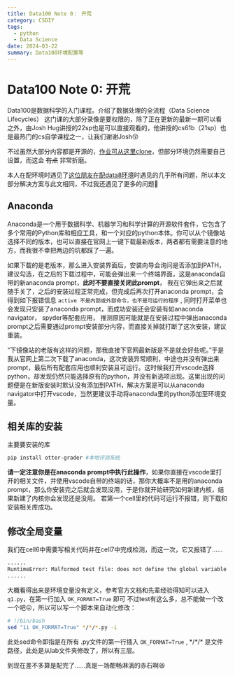 ```yaml
---
title: Data100 Note 0： 开荒
category: CSDIY
tags:
  - python
  - Data Science
date: 2024-03-22
summary: Data100环境配置等
---
```


# Data100 Note 0: 开荒

Data100是数据科学的入门课程。介绍了数据处理的全流程（Data Science Lifecycles）
这门课的大部分录像是要权限的，除了正在更新的最新一期可以看之外，由Josh Hug讲授的22sp也是可以直接观看的，他讲授的cs61b（21sp）也是最热门的cs自学课程之一，让我们谢谢Josh😚

不过虽然大部分内容都是开源的，[作业可从这里clone](https://github.com/DS-100/sp22)，但部分环境仍然需要自己设置，而这会 ~~有点~~ 非常折磨。

本人在配环境时遇见了[这位朋友在配data8环境](https://www.cnblogs.com/tsrigo/p/16653029.html#module%E7%9A%84%E5%AE%89%E8%A3%85)时遇见的几乎所有问题，所以本文部分解决方案与此文相同，不过我还遇见了更多的问题🤡

## Anaconda

Anaconda是一个用于数据科学、机器学习和科学计算的开源软件套件，它包含了多个常用的Python库和相应工具，和一个对应的python本体。你可以从个镜像站选择不同的版本，也可以直接在官网上一键下载最新版本，两者都有需要注意的地方，而我很不幸把两边的坑都踩了一遍。

如果下载的是老版本，那么进入安装界面后，安装向导会询问是否添加到PATH，建议勾选，在之后的下载过程中，可能会弹出来一个终端界面，这是anaconda自带的新anaconda prompt，**此时不要直接关闭此prompt**， 我在它弹出来之后就随手关了，之后的安装过程正常完成，但完成后再次打开anaconda prompt，会得到如下报错信息 `active 不是内部或外部命令，也不是可运行的程序` , 同时打开菜单也会发现只安装了anaconda prompt，而成功安装还会安装有如anaconda navigator， spyder等配套应用， 推测原因可能就是在安装过程中弹出anaconda prompt之后需要通过prompt安装部分内容，而直接关掉就打断了这次安装，建议重装。

“下镜像站的老版有这样的问题，那我直接下官网最新版是不是就会好些呢。”于是我从官网上第二次下载了anaconda，这次安装异常顺利，中途也并没有弹出来prompt，最后所有配套应用也顺利安装且可运行。这时候我打开vscode选择python，却发现仍然只能选择原有的python，并没有新选项出现。这里出现的问题便是在新版安装时默认没有添加到PATH，解决方案是可以从anaconda navigator中打开vscode，当然更建议手动将anaconda里的python添加至环境变量。

## 相关库的安装

主要要安装的库

```bash
pip install otter-grader #本地评测系统
```

**请一定注意你是在anaconda prompt中执行此操作**，如果你直接在vscode里打开的相关文件，并使用vscode自带的终端的话，那你大概率不是用的anaconda prompt，那么你安装完之后就会发现没用，于是你就开始研究如何新建内核，结果新建了内核你会发现还是没用。
若第一个cell里的代码可运行不报错，则下载和安装相关库成功。

## 修改全局变量

我们在cell6中需要写相关代码并在cell7中完成检测，而这一次，它又报错了……

```bash
......
RuntimeError: Malformed test file: does not define the global variable 'OK_FORMAT'
......
```

大概看得出来是环境变量没有定义，参考官方文档和先辈经验得知可以进入 `q1.py`，在第一行加入 `OK_FORMAT=True` 即可
不过test有这么多，总不能做一个改一个吧😖，所以可以写一个脚本来自动化修改：

```bash
# !/bin/bash
sed "1i OK_FORMAT=True" */*/*.py -i
```

此处sed命令即指是在所有 .py文件的第一行插入 `OK_FORMAT=True` , \*\/\*\/\* 是文件路径，此处是从lab文件夹修改了，所以有三层。

到现在差不多算是配完了……真是一场酣畅淋漓的赤石啊😆

